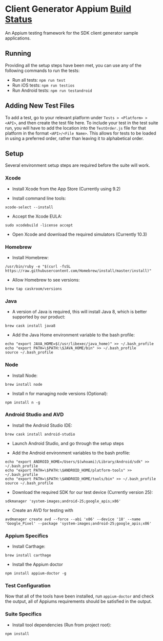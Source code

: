 # Client Generator Appium  [Build Status](https://travis-ci.org/pradeepgudipati/Client-Generator-Appium.svg?branch=master)
An Appium testing framework for the SDK client generator sample applications.

## Running
Providing all the setup steps have been met, you can use any of the following commands to run the tests:

* Run all tests: `npm run test`
* Run iOS tests: `npm run testios`
* Run Android tests: `npm run testandroid`

## Adding New Test Files
To add a test, go to your relevant platform under `Tests > <Platform> > <API>`, and then create the test file here. To include your test in the test suite run, you will have to add the location into the `TestOrder.js` file for that platform in the format `<API>/<File Name>`. This allows for tests to be loaded in using a preferred order, rather than leaving it to alphabetical order.

## Setup
Several environment setup steps are required before the suite will work.

### Xcode
* Install Xcode from the App Store (Currently using 9.2)

* Install command line tools:
```
xcode-select --install
```

* Accept the Xcode EULA:
```
sudo xcodebuild -license accept
```

* Open Xcode and download the required simulators (Currently 10.3)

### Homebrew
* Install Homebrew:
```
/usr/bin/ruby -e "$(curl -fsSL https://raw.githubusercontent.com/Homebrew/install/master/install)"
```

* Allow Homebrew to see versions:
```
brew tap caskroom/versions
```

### Java
* A version of Java is required, this will install Java 8, which is better supported by our product:
```
brew cask install java8
```

* Add the Java Home environment variable to the bash profile:
```
echo "export JAVA_HOME=$(/usr/libexec/java_home)" >> ~/.bash_profile
echo "export PATH=\$PATH:\$JAVA_HOME/bin" >> ~/.bash_profile
source ~/.bash_profile
```

### Node
* Install Node:
```
brew install node
```

* Install n for managing node versions (Optional):
```
npm install n -g
```

### Android Studio and AVD
* Install the Android Studio IDE:
```
brew cask install android-studio
```

* Launch Android Studio, and go through the setup steps

* Add the Android environment variables to the bash profile:
```
echo "export ANDROID_HOME=/Users/$(whoami)/Library/Android/sdk" >> ~/.bash_profile
echo "export PATH=\$PATH:\$ANDROID_HOME/platform-tools" >> ~/.bash_profile
echo "export PATH=\$PATH:\$ANDROID_HOME/tools/bin" >> ~/.bash_profile
source ~/.bash_profile
```

* Download the required SDK for our test device (Currently version 25):
```
sdkmanager 'system-images;android-25;google_apis;x86'
```

* Create an AVD for testing with
```
avdmanager create avd --force --abi 'x86' --device '18' --name 'Google_Pixel' --package 'system-images;android-25;google_apis;x86'
```

### Appium Specifics
* Install Carthage:
```
brew install carthage
```

* Install the Appium doctor
```
npm install appium-doctor -g
```

### Test Configuration
Now that all of the tools have been installed, run `appium-doctor` and check the output, all of Appiums requirements should be satisfied in the output.

### Suite Specifics
* Install tool dependencies (Run from project root):
```
npm install
```
